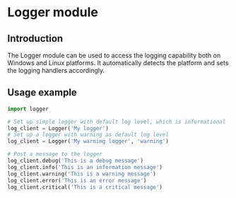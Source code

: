 # Logger module
## Introduction
The Logger module can be used to access the logging capability both on Windows and Linux platforms.
It automatically detects the platform and sets the logging handlers accordingly.

## Usage example
```Python
import logger

# Set up simple logger with default log level, which is informational
log_client = Logger('My logger')
# Set up a logger with warning as default log level
log_client = Logger('My warning logger', 'warning')

# Post a message to the logger
log_client.debug('This is a debug message')
log_client.info('This is an information message')
log_client.warning('This is a warning message')
log_client.error('This is an error message')
log_client.critical('This is a critical message')
